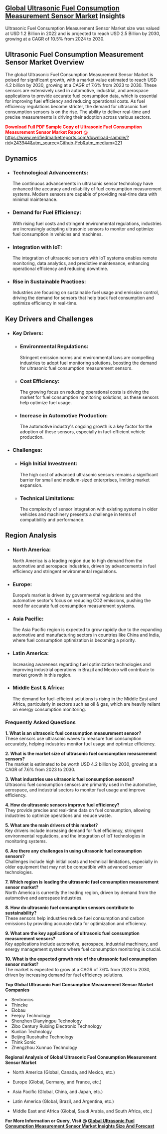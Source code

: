 <h2><a href="https://www.verifiedmarketreports.com/download-sample/?rid=243944&amp;utm_source=Github&amp;utm_medium=221" target="_blank">Global Ultrasonic Fuel Consumption Measurement Sensor Market</a> Insights</h2><p>Ultrasonic Fuel Consumption Measurement Sensor Market size was valued at USD 1.2 Billion in 2022 and is projected to reach USD 2.5 Billion by 2030, growing at a CAGR of 10.5% from 2024 to 2030.</p><p> <h2>Ultrasonic Fuel Consumption Measurement Sensor Market Overview</h2> <p>The global Ultrasonic Fuel Consumption Measurement Sensor Market is poised for significant growth, with a market value estimated to reach USD 4.2 billion by 2030, growing at a CAGR of 7.6% from 2023 to 2030. These sensors are extensively used in automotive, industrial, and aerospace applications to provide accurate fuel consumption data, which is essential for improving fuel efficiency and reducing operational costs. As fuel efficiency regulations become stricter, the demand for ultrasonic fuel consumption sensors is on the rise. The ability to deliver real-time and precise measurements is driving their adoption across various sectors. <p><span class=""><span style="color: #ff0000;"><strong>Download Full PDF Sample Copy of Ultrasonic Fuel Consumption Measurement Sensor Market Report</strong> @ </span><a href="https://www.verifiedmarketreports.com/download-sample/?rid=243944&amp;utm_source=Github-Feb&amp;utm_medium=221" target="_blank">https://www.verifiedmarketreports.com/download-sample/?rid=243944&amp;utm_source=Github-Feb&amp;utm_medium=221</a></span></p></p> <h2>Dynamics</h2> <ul> <li><h3>Technological Advancements:</h3> The continuous advancements in ultrasonic sensor technology have enhanced the accuracy and reliability of fuel consumption measurement systems. Modern sensors are capable of providing real-time data with minimal maintenance.</li> <li><h3>Demand for Fuel Efficiency:</h3> With rising fuel costs and stringent environmental regulations, industries are increasingly adopting ultrasonic sensors to monitor and optimize fuel consumption in vehicles and machines.</li> <li><h3>Integration with IoT:</h3> The integration of ultrasonic sensors with IoT systems enables remote monitoring, data analytics, and predictive maintenance, enhancing operational efficiency and reducing downtime.</li> <li><h3>Rise in Sustainable Practices:</h3> Industries are focusing on sustainable fuel usage and emission control, driving the demand for sensors that help track fuel consumption and optimize efficiency in real-time.</li> </ul> <h2>Key Drivers and Challenges</h2> <ul> <li><h3>Key Drivers:</h3> <ul> <li><h3>Environmental Regulations:</h3> Stringent emission norms and environmental laws are compelling industries to adopt fuel monitoring solutions, boosting the demand for ultrasonic fuel consumption measurement sensors.</li> <li><h3>Cost Efficiency:</h3> The growing focus on reducing operational costs is driving the market for fuel consumption monitoring solutions, as these sensors help optimize fuel usage.</li> <li><h3>Increase in Automotive Production:</h3> The automotive industry's ongoing growth is a key factor for the adoption of these sensors, especially in fuel-efficient vehicle production.</li> </ul> </li> <li><h3>Challenges:</h3> <ul> <li><h3>High Initial Investment:</h3> The high cost of advanced ultrasonic sensors remains a significant barrier for small and medium-sized enterprises, limiting market expansion.</li> <li><h3>Technical Limitations:</h3> The complexity of sensor integration with existing systems in older vehicles and machinery presents a challenge in terms of compatibility and performance.</li> </ul> </li> </ul> <h2>Region Analysis</h2> <ul> <li><h3>North America:</h3> North America is a leading region due to high demand from the automotive and aerospace industries, driven by advancements in fuel efficiency and stringent environmental regulations.</li> <li><h3>Europe:</h3> Europe’s market is driven by governmental regulations and the automotive sector's focus on reducing CO2 emissions, pushing the need for accurate fuel consumption measurement systems.</li> <li><h3>Asia Pacific:</h3> The Asia Pacific region is expected to grow rapidly due to the expanding automotive and manufacturing sectors in countries like China and India, where fuel consumption optimization is becoming a priority.</li> <li><h3>Latin America:</h3> Increasing awareness regarding fuel optimization technologies and improving industrial operations in Brazil and Mexico will contribute to market growth in this region.</li> <li><h3>Middle East & Africa:</h3> The demand for fuel-efficient solutions is rising in the Middle East and Africa, particularly in sectors such as oil & gas, which are heavily reliant on energy consumption monitoring.</li> </ul> <h3>Frequently Asked Questions</h3> <p><b>1. What is an ultrasonic fuel consumption measurement sensor?</b><br> These sensors use ultrasonic waves to measure fuel consumption accurately, helping industries monitor fuel usage and optimize efficiency.</p> <p><b>2. What is the market size of ultrasonic fuel consumption measurement sensors?</b><br> The market is estimated to be worth USD 4.2 billion by 2030, growing at a CAGR of 7.6% from 2023 to 2030.</p> <p><b>3. What industries use ultrasonic fuel consumption sensors?</b><br> Ultrasonic fuel consumption sensors are primarily used in the automotive, aerospace, and industrial sectors to monitor fuel usage and improve efficiency.</p> <p><b>4. How do ultrasonic sensors improve fuel efficiency?</b><br> They provide precise and real-time data on fuel consumption, allowing industries to optimize operations and reduce waste.</p> <p><b>5. What are the main drivers of this market?</b><br> Key drivers include increasing demand for fuel efficiency, stringent environmental regulations, and the integration of IoT technologies in monitoring systems.</p> <p><b>6. Are there any challenges in using ultrasonic fuel consumption sensors?</b><br> Challenges include high initial costs and technical limitations, especially in older equipment that may not be compatible with advanced sensor technologies.</p> <p><b>7. Which region is leading the ultrasonic fuel consumption measurement sensor market?</b><br> North America is currently the leading region, driven by demand from the automotive and aerospace industries.</p> <p><b>8. How do ultrasonic fuel consumption sensors contribute to sustainability?</b><br> These sensors help industries reduce fuel consumption and carbon emissions by providing accurate data for optimization and efficiency.</p> <p><b>9. What are the key applications of ultrasonic fuel consumption measurement sensors?</b><br> Key applications include automotive, aerospace, industrial machinery, and energy management systems where fuel consumption monitoring is crucial.</p> <p><b>10. What is the expected growth rate of the ultrasonic fuel consumption sensor market?</b><br> The market is expected to grow at a CAGR of 7.6% from 2023 to 2030, driven by increasing demand for fuel efficiency solutions.</p> </p><p><strong>Top Global Ultrasonic Fuel Consumption Measurement Sensor Market Companies</strong></p><div data-test-id=""><p><li>Sentronics</li><li> Thincke</li><li> Elobau</li><li> Feejoy Technology</li><li> Shenzhen Dianyingpu Technology</li><li> Zibo Century Ruixing Electronic Technology</li><li> Kunlian Technology</li><li> Beijing Ruoshuihe Technology</li><li> Think Sonic</li><li> Zhengzhou Xunnuo Technology</li></p><div><strong>Regional Analysis of&nbsp;Global Ultrasonic Fuel Consumption Measurement Sensor Market</strong></div><ul><li dir="ltr"><p dir="ltr">North America&nbsp;(Global, Canada, and Mexico, etc.)</p></li><li dir="ltr"><p dir="ltr">Europe (Global, Germany, and France, etc.)</p></li><li dir="ltr"><p dir="ltr">Asia Pacific&nbsp;(Global, China, and Japan, etc.)</p></li><li dir="ltr"><p dir="ltr">Latin America&nbsp;(Global, Brazil, and Argentina, etc.)</p></li><li dir="ltr">Middle East and Africa&nbsp;(Global, Saudi Arabia, and South Africa, etc.)</li></ul><p><strong>For More Information or Query, Visit @&nbsp;</strong><strong><a href="https://www.verifiedmarketreports.com/product/ultrasonic-fuel-consumption-measurement-sensor-market/?utm_source=Github&amp;utm_medium=221" target="_blank">Global Ultrasonic Fuel Consumption Measurement Sensor Market Insights Size And Forecast</a></strong></p></div>
